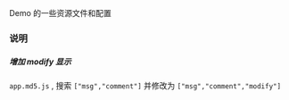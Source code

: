 Demo 的一些资源文件和配置



### 说明

#####  增加 modify 显示
`app.md5.js` , 搜索 `["msg","comment"]` 并修改为 `["msg","comment","modify"]`
